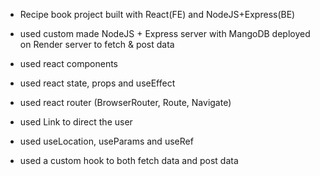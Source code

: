 - Recipe book project built with React(FE) and NodeJS+Express(BE)


- used custom made NodeJS + Express server with MangoDB deployed on Render server to fetch & post data
- used react components
- used react state, props and useEffect
- used react router (BrowserRouter, Route, Navigate)
- used Link to direct the user
- used useLocation, useParams and useRef
- used a custom hook to both fetch data and post data
